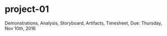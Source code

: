 # project-01
Demonstrations, Analysis, Storyboard, Artifacts, Timesheet, Due: Thursday, Nov 10th, 2016
